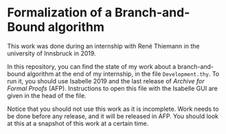 # Formalization of a Branch-and-Bound algorithm

This work was done during an internship with René Thiemann in the university of Innsbruck in 2019.

In this repository, you can find the state of my work about a branch-and-bound algorithm at the end of my internship, in the file `Development.thy`. To run it, you should use Isabelle 2019 and the last release of *Archive for Formal Proofs* (AFP). Instructions to open this file with the Isabelle GUI are given in the head of the file.

Notice that you should not use this work as it is incomplete. Work needs to be done before any release, and it will be released in AFP. You should look at this at a snapshot of this work at a certain time.
